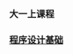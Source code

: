 ### 大一上课程
### [程序设计基础](https://github.com/nekowu/HFUT_CourseWork/tree/main/freshman_first_term/%E7%A8%8B%E5%BA%8F%E8%AE%BE%E8%AE%A1%E5%9F%BA%E7%A1%80)
